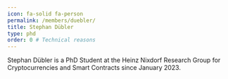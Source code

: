 ```yaml
---
icon: fa-solid fa-person
permalink: /members/duebler/
title: Stephan Dübler
type: phd
order: 0 # Technical reasons
---
```



Stephan Dübler is a PhD Student at the Heinz Nixdorf Research Group for Cryptocurrencies and Smart Contracts since January 2023.
